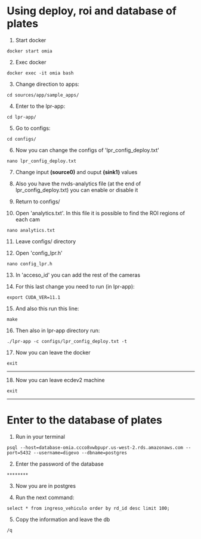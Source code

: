 # Using deploy, roi and database of plates

1. Start docker
<!-- -->
    docker start omia

2. Exec docker
<!-- -->
    docker exec -it omia bash

3. Change direction to apps:
<!-- -->
    cd sources/app/sample_apps/

4. Enter to the lpr-app:
<!-- -->
    cd lpr-app/

5. Go to configs:
<!-- -->
    cd configs/ 

6. Now you can change the configs of 'lpr_config_deploy.txt'
<!-- -->
    nano lpr_config_deploy.txt

7. Change input **(source0)** and ouput **(sink1)** values

8. Also you have the nvds-analytics file (at the end of lpr_config_deploy.txt) you can enable or disable it

9. Return to configs/

10. Open 'analytics.txt'. In this file it is possible to find the ROI regions of each cam
<!-- -->
    nano analytics.txt

11. Leave configs/ directory
    
12. Open 'config_lpr.h'
<!-- -->
    nano config_lpr.h

13. In 'acceso_id' you can add the rest of the cameras 

14. For this last change you need to run (in lpr-app):
<!-- -->
    export CUDA_VER=11.1

15.  And also this run this line:
<!-- -->
    make

16. Then also in lpr-app directory run:
<!-- -->
    ./lpr-app -c configs/lpr_config_deploy.txt -t 

17. Now you can leave the docker
<!-- -->
    exit

***

18.  Now you can leave ecdev2 machine
<!-- -->
    exit

***
 
# Enter to the database of plates

1. Run in your terminal
<!-- -->
    psql --host=database-omia.ccco8vwbpupr.us-west-2.rds.amazonaws.com --port=5432 --username=digevo --dbname=postgres

2. Enter the password of the database
<!-- -->
    ********

3. Now you are in postgres

4. Run the next command:
<!-- -->
    select * from ingreso_vehiculo order by rd_id desc limit 100;

5. Copy the information and leave the db
<!-- -->
    /q

